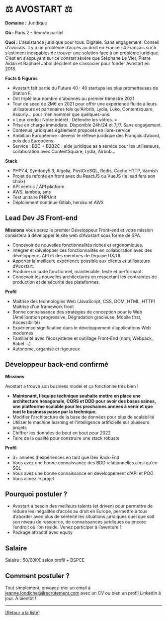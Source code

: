 # ⚖️ AVOSTART ⚖️

**Domaine :** Juridique 

**Où :** Paris 2 - Remote partiel

**Quoi :** L'assistance juridique pour tous. Digitale. Sans engagement. Conseil d'avocats.
ll y a un problème d’accès au droit en France : 4 Français sur 5 s’estiment incapables de trouver une solution face à un problème juridique. C’est en s’appuyant sur ce constat sévère que Stéphane Le Viet, Pierre Aïdan et Raphaël Jabol décident de s’associer pour fonder Avostart en 2018.

**Facts & Figures**

* Avostart fait partie du Future 40 : 40 startups les plus prometteuses de Station F. 
* Ont triplé leur nombre d'abonnés au premier trimestre 2021. 
* Tour de seed de 2M€ en 2021 pour offrir une expérience fluide à leurs utilisateurs et partenaires tels qu'Airbnb, Lydia, Luko, Contentsquare, Assurly... pour n'en nommer que quelques-uns.
* « Leur credo : Notre intérêt : Défendre les vôtres. »
* Prise en charge immédiate. Disponible 24h/24 et 7j/7. Sans engagement. 
* Contenus juridiques également proposés en libre-service
* Ambition Européenne : devenir le réflexe juridique des Français d’abord, puis des Européens.  
* Service : B2C + B2B2C : aide juridique as a service pour les utilisateurs, collaboration avec ContentSquare, Lydia, Airbnb…

**Stack**

* PHP7.4, Symfony5.3, Algolia, PostGreSQL, Redis, Cache HTTP, Varnish
* Projet de refonte en front avec du ReactJS ou VueJS (le lead fera son choix)
* API centric / API platform
* AWS, lambda, sms
* Test unitaire PHPUnit
* Déploiement continue Gitlab, heroku et AWS

## Lead Dev JS Front-end

**Missions**
Vous serez le premier Développeur Front-end et votre mission consistera à développer le site web d'Avostart sous forme de SPA.

* Concevoir de nouvelles fonctionnalités riches et ergonomiques.
* Intégrer et développer ces fonctionnalités en collaboration avec des développeurs API et des membres de l’équipe UX/UI.
* Apporter la meilleure expérience possible aux clients et utilisateurs d’Avostart.
* Produire un code fonctionnel, maintenable, testé et performant.
* Concevoir les nouvelles architectures en respectant les contraintes de production et de sécurité des plateformes. 

**Profil**
* Maîtrise des technologies Web (JavaScript, CSS, DOM, HTML, HTTP) Maîtrise d'un framework front
* Bonne connaissance des stratégies de conception pour le Web (Amélioration progressive, Dégradation gracieuse, Mobile first, Accessibilité)
* Expérience significative dans le développement d’applications Web modernes 
* Familiarité avec l’écosystème et outillage Front-End (npm, Webpack, Babel ...) 
* Autonome, organisé et rigoureux


## Développeur back-end confirmé

**Missions** 

Avostart a trouvé son business model et ça fonctionne très bien ! 
* **Maintenant, l’équipe technique souhaite mettre en place une architecture hexagonale, CQRS et DDD pour avoir des bases saines, une platfeorme scalable pour les prochaines années à venir et que tout le business passe par la technique.**
* Modifier l'architecture de la base de données pour plus de scalabilité
* Utiliser le machine learning et l’intelligence artificielle sur plusieurs projets
* Chiffrer les données de bout en bout pour 2022 
* Faire de la qualité pour construire une stack robuste

**Profil** 

* 3+ années d'expériences en tant que Dev Back-End
* Vous avez une bonne connaissance des BDD relationnelles ainsi qu'en SQL
* Vous avez une bonne connaissance en développement d'API et POO
* Vous aimez le projet


## Pourquoi postuler ?

* Avostart a besoin des meilleurs talents (et driven) pour permettre de réduire les inégalités d’accès au droit en Europe, permettre à tous d’aborder avec plus de sérénité les situations juridiques quel que soit son niveau de ressource, de connaissances juridiques ou encore l’endroit où l’on réside. Venez participer à l’aventure ! 
* Package attractif avec equity

## Salaire

Salaire : 50/60K€ selon profil + BSPCE

## Comment postuler ?

Tout simplement, envoyez-moi un email à jeanne.londiche@jlrecrutement.com avec un CV ou bien un profil LinkedIn à jour. À bientôt ! 


----
<a href="https://github.com/jlondiche/job-board-php/blob/master/README.md">[Retour a la liste]</a>